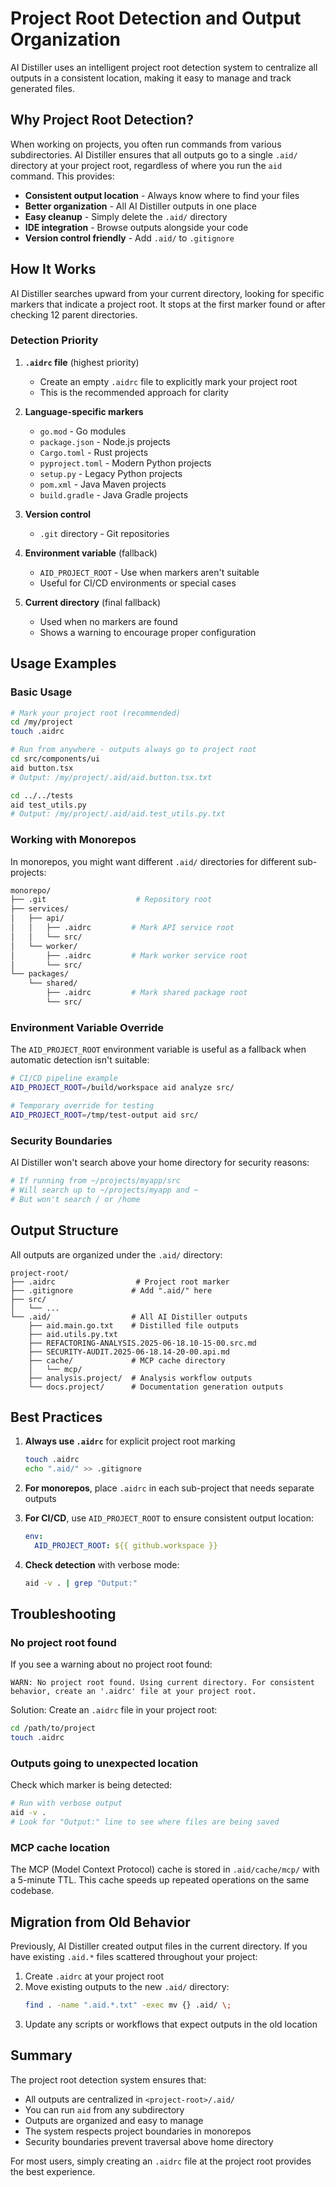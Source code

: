 # Project Root Detection and Output Organization

AI Distiller uses an intelligent project root detection system to centralize all outputs in a consistent location, making it easy to manage and track generated files.

## Why Project Root Detection?

When working on projects, you often run commands from various subdirectories. AI Distiller ensures that all outputs go to a single `.aid/` directory at your project root, regardless of where you run the `aid` command. This provides:

- **Consistent output location** - Always know where to find your files
- **Better organization** - All AI Distiller outputs in one place
- **Easy cleanup** - Simply delete the `.aid/` directory
- **IDE integration** - Browse outputs alongside your code
- **Version control friendly** - Add `.aid/` to `.gitignore`

## How It Works

AI Distiller searches upward from your current directory, looking for specific markers that indicate a project root. It stops at the first marker found or after checking 12 parent directories.

### Detection Priority

1. **`.aidrc` file** (highest priority)
   - Create an empty `.aidrc` file to explicitly mark your project root
   - This is the recommended approach for clarity

2. **Language-specific markers**
   - `go.mod` - Go modules
   - `package.json` - Node.js projects
   - `Cargo.toml` - Rust projects
   - `pyproject.toml` - Modern Python projects
   - `setup.py` - Legacy Python projects
   - `pom.xml` - Java Maven projects
   - `build.gradle` - Java Gradle projects

3. **Version control**
   - `.git` directory - Git repositories

4. **Environment variable** (fallback)
   - `AID_PROJECT_ROOT` - Use when markers aren't suitable
   - Useful for CI/CD environments or special cases

5. **Current directory** (final fallback)
   - Used when no markers are found
   - Shows a warning to encourage proper configuration

## Usage Examples

### Basic Usage

```bash
# Mark your project root (recommended)
cd /my/project
touch .aidrc

# Run from anywhere - outputs always go to project root
cd src/components/ui
aid button.tsx
# Output: /my/project/.aid/aid.button.tsx.txt

cd ../../tests
aid test_utils.py
# Output: /my/project/.aid/aid.test_utils.py.txt
```

### Working with Monorepos

In monorepos, you might want different `.aid/` directories for different sub-projects:

```bash
monorepo/
├── .git                    # Repository root
├── services/
│   ├── api/
│   │   ├── .aidrc         # Mark API service root
│   │   └── src/
│   └── worker/
│       ├── .aidrc         # Mark worker service root
│       └── src/
└── packages/
    └── shared/
        ├── .aidrc         # Mark shared package root
        └── src/
```

### Environment Variable Override

The `AID_PROJECT_ROOT` environment variable is useful as a fallback when automatic detection isn't suitable:

```bash
# CI/CD pipeline example
AID_PROJECT_ROOT=/build/workspace aid analyze src/

# Temporary override for testing
AID_PROJECT_ROOT=/tmp/test-output aid src/
```

### Security Boundaries

AI Distiller won't search above your home directory for security reasons:

```bash
# If running from ~/projects/myapp/src
# Will search up to ~/projects/myapp and ~
# But won't search / or /home
```

## Output Structure

All outputs are organized under the `.aid/` directory:

```
project-root/
├── .aidrc                  # Project root marker
├── .gitignore             # Add ".aid/" here
├── src/
│   └── ...
└── .aid/                  # All AI Distiller outputs
    ├── aid.main.go.txt    # Distilled file outputs
    ├── aid.utils.py.txt
    ├── REFACTORING-ANALYSIS.2025-06-18.10-15-00.src.md
    ├── SECURITY-AUDIT.2025-06-18.14-20-00.api.md
    ├── cache/             # MCP cache directory
    │   └── mcp/
    ├── analysis.project/  # Analysis workflow outputs
    └── docs.project/      # Documentation generation outputs
```

## Best Practices

1. **Always use `.aidrc`** for explicit project root marking
   ```bash
   touch .aidrc
   echo ".aid/" >> .gitignore
   ```

2. **For monorepos**, place `.aidrc` in each sub-project that needs separate outputs

3. **For CI/CD**, use `AID_PROJECT_ROOT` to ensure consistent output location:
   ```yaml
   env:
     AID_PROJECT_ROOT: ${{ github.workspace }}
   ```

4. **Check detection** with verbose mode:
   ```bash
   aid -v . | grep "Output:"
   ```

## Troubleshooting

### No project root found

If you see a warning about no project root found:
```
WARN: No project root found. Using current directory. For consistent behavior, create an '.aidrc' file at your project root.
```

Solution: Create an `.aidrc` file in your project root:
```bash
cd /path/to/project
touch .aidrc
```

### Outputs going to unexpected location

Check which marker is being detected:
```bash
# Run with verbose output
aid -v .
# Look for "Output:" line to see where files are being saved
```

### MCP cache location

The MCP (Model Context Protocol) cache is stored in `.aid/cache/mcp/` with a 5-minute TTL. This cache speeds up repeated operations on the same codebase.

## Migration from Old Behavior

Previously, AI Distiller created output files in the current directory. If you have existing `.aid.*` files scattered throughout your project:

1. Create `.aidrc` at your project root
2. Move existing outputs to the new `.aid/` directory:
   ```bash
   find . -name ".aid.*.txt" -exec mv {} .aid/ \;
   ```
3. Update any scripts or workflows that expect outputs in the old location

## Summary

The project root detection system ensures that:
- All outputs are centralized in `<project-root>/.aid/`
- You can run `aid` from any subdirectory
- Outputs are organized and easy to manage
- The system respects project boundaries in monorepos
- Security boundaries prevent traversal above home directory

For most users, simply creating an `.aidrc` file at the project root provides the best experience.